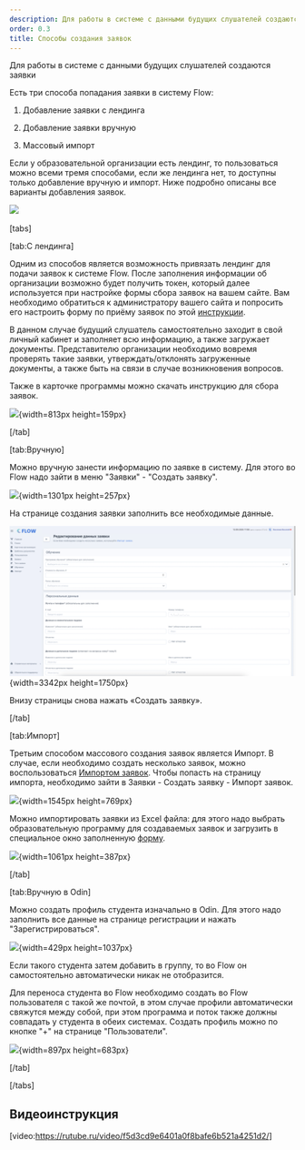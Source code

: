 ```yaml
---
description: Для работы в системе с данными будущих слушателей создаются заявки
order: 0.3
title: Способы создания заявок
---
```


Для работы в системе с данными будущих слушателей создаются заявки

Есть три  способа попадания заявки в систему Flow:

1. Добавление заявки с лендинга

2. Добавление заявки вручную

3. Массовый импорт

Если у образовательной организации есть лендинг, то пользоваться можно всеми тремя способами, если же лендинга нет, то доступны только добавление вручную и импорт. Ниже подробно описаны все варианты добавления заявок.

![](<./image (19).png>)

[tabs]

[tab:С лендинга]

Одним из способов является возможность привязать лендинг для подачи заявок к системе Flow. После заполнения информации об организации возможно будет получить токен, который далее используется при настройке формы сбора заявок на вашем сайте. Вам необходимо обратиться к администратору вашего сайта и попросить его настроить форму по приёму заявок по этой [инструкции](./../../../README-2/README-2/forma-sbora-zayavok-na-saite-organizacii).

В данном случае будущий слушатель самостоятельно заходит в свой личный кабинет и заполняет всю информацию, а также загружает документы. Представителю организации необходимо вовремя проверять такие заявки, утверждать/отклонять загруженные документы, а также быть на связи в случае возникновения вопросов.

Также в карточке программы можно скачать инструкцию для сбора заявок.

![](./_index.png){width=813px height=159px}

[/tab]

[tab:Вручную]

Можно вручную занести информацию по заявке в систему. Для этого во Flow надо зайти в меню "Заявки" - "Создать заявку".

![](./_index-2.png){width=1301px height=257px}

На странице создания заявки заполнить все необходимые данные. 

![](./sposoby-sozdaniya-zayavok.png){width=3342px height=1750px}

Внизу страницы снова нажать «Создать заявку».

[/tab]

[tab:Импорт]

Третьим способом массового создания заявок является Импорт. В случае, если необходимо создать несколько заявок, можно воспользоваться [Импортом заявок](https://web.flow-crm.study/Requests/ImportRequests). Чтобы попасть на страницу импорта, необходимо зайти в Заявки - Создать заявку - Импорт заявок.

![](./_index.jpeg){width=1545px height=769px}

Можно импортировать заявки из Excel файла: для этого надо выбрать образовательную программу для создаваемых заявок и загрузить в специальное окно заполненную [форму](https://web.flow-crm.study/files/Requests_form.xlsx).

![](./_index-2.jpeg){width=1061px height=387px}

[/tab]

[tab:Вручную в Odin]

Можно создать профиль студента изначально в Odin. Для этого надо заполнить все данные на странице регистрации и нажать "Зарегистрироваться".

![](./_index-3.jpeg){width=429px height=1037px}

Если такого студента затем добавить в группу, то во Flow он самостоятельно автоматически никак не отобразится.

Для переноса студента во Flow необходимо создать во Flow пользователя с такой же почтой, в этом случае профили автоматически свяжутся между собой, при этом программа и поток также должны совпадать у студента в обеих системах. Создать профиль можно по кнопке "+" на странице "Пользователи".

![](./_index-4.jpeg){width=897px height=683px}

[/tab]

[/tabs]

## Видеоинструкция

[video:https://rutube.ru/video/f5d3cd9e6401a0f8bafe6b521a4251d2/]
